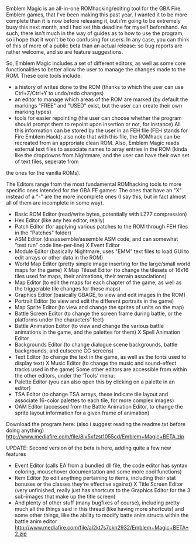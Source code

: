 Emblem Magic is an all-in-one ROMhacking/editing tool for the GBA Fire Emblem games, that I've been making this past year.
I wanted it to be more complete than it is now before releasing it, but i'm going to be extremely busy this next month, and i had set this deadline for myself beforehand.
As such, there isn't much in the way of guides as to how to use the program, so i hope that it won't be too confusing for users.
In any case, you can think of this of more of a public beta than an actual release: so bug reports are rather welcome, and so are feature suggestions.

So, Emblem Magic includes a set of different editors, as well as some core functionalities to better allow the user to manage the changes made to the ROM.
These core tools include:
- a history of writes done to the ROM (thanks to which the user can use Ctrl+Z/Ctrl+Y to undo/redo changes)
- an editor to manage which areas of the ROM are marked (by default the markings "FREE" and "USED" exist, but the user can create their own marking types)
- tools for easier repointing (the user can choose whether the program should prompt them to repoint upon insertion or not, for instance)
All this information can be stored by the user in an FEH file (FEH stands for Fire Emblem Hack); also note that with this file, the ROMhack can be recreated from an approriate clean ROM.
Also, Emblem Magic reads external text files to associate names to array entries in the ROM (kinda like the dropdowns from Nightmare, and the user can have their own set of text files, seperate from 

the ones for the vanilla ROMs).

The Editors range from the most fundamental ROMhacking tools to more specific ones intended for the GBA FE games:
The ones that have an "X" instead of a "-" are the more incomplete ones (I say this, but in fact almost all of them are incomplete in some way).
- Basic ROM Editor (read/write bytes, potentially with LZ77 compression)
- Hex Editor (like any hex editor, really)
- Patch Editor (for applying various patches to the ROM through FEH files in the "Patches" folder)
- ASM Editor (dissassemble/assemble ASM code, and can somewhat "test run" code line-per-line)
X Event Editor
- Module Editor (basically Nightmare, uses "EMM" text files to load GUI to edit arrays or other data in the ROM)
- World Map Editor (pretty simple image inserting for the large/small world maps for the game)
X Map Tileset Editor (to change the tilesets of 16x16 tiles used for maps, their animations, their terrain associations)
- Map Editor (to edit the maps for each chapter of the game, as well as the triggerable tile changes for these maps)
- Graphics Editor (basically GBAGE, to view and edit images in the ROM)
- Portrait Editor (to view and edit the different portraits in the game)
- Map Sprite Editor (to view and change the sprites of units on the map)
- Battle Screen Editor (to change the screen frame during battle, or the platforms under the characters' feet)
- Battle Animation Editor (to view and change the various battle animations in the game, and the palettes for them)
X Spell Animation Editor
- Backgrounds Editor (to change dialogue scene backgrounds, battle backgrounds, and cutscene CG screens)
- Text Editor (to change the text in the game, as well as the fonts used to display text)
X Music Editor (to change the music and sound-effect tracks used in the game)
Some other editors are accessible from within the other editors, under the 'Tools' menu:
- Palette Editor (you can also open this by clicking on a palette in an editor)
- TSA Editor (to change TSA arrays, these indicate tile layout and associate 16-color palettes to each tile, for more complex images)
- OAM Editor (accessed from the Battle Animation Editor, to change the sprite layout information for a given frame of animation)

Download the program here: (also i suggest reading the readme.txt before doing anything)
http://www.mediafire.com/file/8lv5xfzst1055cd/Emblem+Magic+BETA.zip

UPDATE: Second version of the beta is here, adding quite a few new features
- Event Editor (calls EA from a bundled dll file, the code editor has syntax coloring, mousehover documentation and some more cool functions)
- Item Editor (to edit anything pertaining to items, including their stat bonuses or the classes they're effective against)
X Title Screen Editor (very unfinished, really just has shortcuts to the Graphics Editor for the 3 sub-images that make up the title screen)
- And plenty of other stuff (many bugfixes of course), including pretty much all the things said in this thread (like having more shortcuts) and some other things, like the ability to modify batte anim structs within the battle anim editor
http://www.mediafire.com/file/al2kt7s7ckn2932/Emblem+Magic+BETA+2.zip